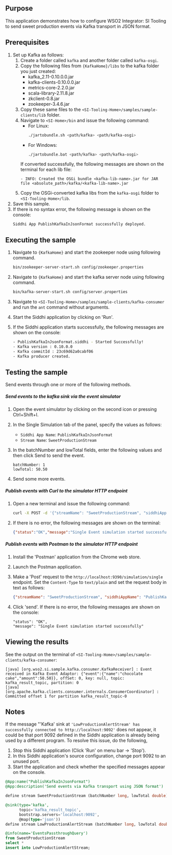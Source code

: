 ## Purpose

This application demonstrates how to configure WSO2 Integrator: SI Tooling to send sweet production events via Kafka transport in JSON format.

## Prerequisites

1. Set up Kafka as follows:
	1. Create a folder called `kafka` and another folder called `kafka-osgi`.
	2. Copy the following files from `{KafkaHome}/libs` to the kafka folder you just created:
		* kafka_2.11-0.10.0.0.jar
		* kafka-clients-0.10.0.0.jar
		* metrics-core-2.2.0.jar
		* scala-library-2.11.8.jar
		* zkclient-0.8.jar
		* zookeeper-3.4.6.jar
	3. Copy these same files to the `<SI-Tooling-Home>/samples/sample-clients/lib` folder.
	4. Navigate to `<SI-Home>/bin` and issue the following command:
		* For Linux:
			```bash
			./jartobundle.sh <path/kafka> <path/kafka-osgi>
			```
		* For Windows:
			```bash
			./jartobundle.bat <path/kafka> <path/kafka-osgi>
			```
		If converted successfully, the following messages are shown on the terminal for each lib file:
		```
		- INFO: Created the OSGi bundle <kafka-lib-name>.jar for JAR file <absolute_path>/kafka/<kafka-lib-name>.jar
		```
	5. Copy the OSGi-converted kafka libs from the `kafka-osgi` folder to `<SI-Tooling-Home>/lib`.
2. Save this sample.
3. If there is no syntax error, the following message is shown on the console:
	```
	Siddhi App PublishKafkaInJsonFormat successfully deployed.
	```

## Executing the sample

1. Navigate to `{KafkaHome}` and start the zookeeper node using following command.
	```bash
	bin/zookeeper-server-start.sh config/zookeeper.properties
	```
2. Navigate to `{KafkaHome}` and start the kafka server node using following command.
	```bash
	bin/kafka-server-start.sh config/server.properties
	```
3. Navigate to `<SI-Tooling-Home>/samples/sample-clients/kafka-consumer` and run the `ant` command without arguments.
4. Start the Siddhi application by clicking on 'Run'.
5. If the Siddhi application starts successfully, the following messages are shown on the console:

	```bash
	- PublishKafkaInJsonFormat.siddhi - Started Successfully!
	- Kafka version : 0.10.0.0
	- Kafka commitId : 23c69d62a0cabf06
	- Kafka producer created.
	```

## Testing the sample

Send events through one or more of the following methods.

##### Send events to the kafka sink via the event simulator

1. Open the event simulator by clicking on the second icon or pressing Ctrl+Shift+I.
2. In the Single Simulation tab of the panel, specify the values as follows:
	* `Siddhi App Name`: `PublishKafkaInJsonFormat`
	* `Stream Name`: `SweetProductionStream`
3. In the batchNumber and lowTotal fields, enter the following values and then click Send to send the event.

	```
	batchNumber: 1
	lowTotal: 50.50
	```

4. Send some more events.

##### Publish events with Curl to the simulator HTTP endpoint

1. Open a new terminal and issue the following command:
	```bash
	curl -X POST -d '{"streamName": "SweetProductionStream", "siddhiAppName": "PublishKafkaInJsonFormat","data": [1, 50.50]}' http://localhost:9390/simulation/single -H 'content-type: text/plain'
	```
2. If there is no error, the following messages are shown on the terminal:

	```json
	{"status":"OK","message":"Single Event simulation started successfully"}
	```

##### Publish events with Postman to the simulator HTTP endpoint

1. Install the 'Postman' application from the Chrome web store.
2. Launch the Postman application.
3. Make a 'Post' request to the `http://localhost:9390/simulation/single` endpoint. Set the `Content-Type` to `text/plain` and set the request body in text as follows:

	```json
	{"streamName": "SweetProductionStream", "siddhiAppName": "PublishKafkaInJsonFormat","data": [1, 50.50]}
	```

4. Click 'send'. If there is no error, the following messages are shown on the console:
	```
	"status": "OK",
	"message": "Single Event simulation started successfully"
	```

## Viewing the results

See the output on the terminal of `<SI-Tooling-Home>/samples/sample-clients/kafka-consumer`:
```
[java] [org.wso2.si.sample.kafka.consumer.KafkaReceiver] : Event received in Kafka Event Adaptor: {"event":{"name":"chocolate cake","amount":50.50}}, offSet: 0, key: null, topic: kafka_result_topic, partition: 0
[java] [org.apache.kafka.clients.consumer.internals.ConsumerCoordinator] : Committed offset 1 for partition kafka_result_topic-0
```

## Notes

If the message "'Kafka' sink at `'LowProductionAlertStream' has successfully connected to http://localhost:9092'` does not appear, it could be that port 9092 defined in the Siddhi application is already being used by a different program. To resolve this issue, do the following,

1. Stop this Siddhi application (Click 'Run' on menu bar -> 'Stop').
2. In this Siddhi application's source configuration, change port 9092 to an unused port.
3. Start the application and check whether the specified messages appear on the console.

```sql
@App:name("PublishKafkaInJsonFormat")
@App:description('Send events via Kafka transport using JSON format')

define stream SweetProductionStream (batchNumber long, lowTotal double);

@sink(type='kafka',
      topic='kafka_result_topic',
      bootstrap.servers='localhost:9092',
      @map(type='json'))
define stream LowProductionAlertStream (batchNumber long, lowTotal double);

@info(name='EventsPassthroughQuery')
from SweetProductionStream
select *
insert into LowProductionAlertStream;
```
